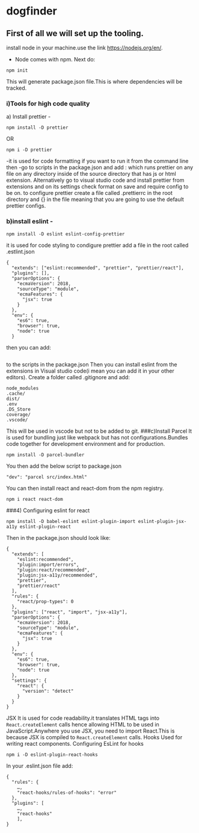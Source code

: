 # dogfinder
## First of all we will set up the tooling.
install node in your machine.use the link https://nodejs.org/en/.
- Node comes with npm.
Next do:
```
npm init 
```
This will generate package.json file.This is where dependencies will be tracked.
### i)Tools for high code quality
a) Install prettier -
```
npm install -D prettier
```
OR
```
npm i -D prettier
```
-it is used for code formatting
if you want to run it from the command line then -go to scripts in the package.json and add : which runs prettier on any file on any directory inside of the source directory that has js or html extension.
Alternatively go to visual studio code and install prettier from extensions and on its settings check format on save and require config to be on.
to configure prettier create a file called .prettierrc in the root directory and
{} 
in the file meaning that you are going to use the default prettier configs.
### b)install eslint -
```
npm install -D eslint eslint-config-prettier
```
it is used for code styling
to condigure prettier add a file in the root called .estlint.json
```
{
  "extends": ["eslint:recommended", "prettier", "prettier/react"],
  "plugins": [],
  "parserOptions": {
    "ecmaVersion": 2018,
    "sourceType": "module",
    "ecmaFeatures": {
      "jsx": true
    }
  },
  "env": {
    "es6": true,
    "browser": true,
    "node": true
  }
  ```
then you can add:
```"lint": "eslint \"src/**/*.{js,jsx}\" --quiet",
```
to the scripts in the package.json
Then you can install eslint from the extensions in Visual studio code(i mean you can add it in your other editors).
Create a folder called .gitignore and add:
```
node_modules
.cache/
dist/
.env
.DS_Store
coverage/
.vscode/
```
This will be used in vscode but not to be added to git.
###c)Install Parcel
It is used for bundling just like webpack but has not configurations.Bundles code together for development environment and for production.
```
npm install -D parcel-bundler
```
You then add the below script to package.json
```
"dev": "parcel src/index.html"
```
You can then install react and react-dom from the npm registry.
```
npm i react react-dom
```
###4) Configuring eslint for react
```
npm install -D babel-eslint eslint-plugin-import eslint-plugin-jsx-a11y eslint-plugin-react
```
Then in the package.json should look like:
```
{
  "extends": [
    "eslint:recommended",
    "plugin:import/errors",
    "plugin:react/recommended",
    "plugin:jsx-a11y/recommended",
    "prettier",
    "prettier/react"
  ],
  "rules": {
    "react/prop-types": 0
  },
  "plugins": ["react", "import", "jsx-a11y"],
  "parserOptions": {
    "ecmaVersion": 2018,
    "sourceType": "module",
    "ecmaFeatures": {
      "jsx": true
    }
  },
  "env": {
    "es6": true,
    "browser": true,
    "node": true
  },
  "settings": {
    "react": {
      "version": "detect"
    }
  }
}
```
JSX
It is used for code readability.it translates HTML tags into ```React.createElement``` calls hence allowing HTML to be used in JavaScript.Anywhere you use JSX, you need to import React.This is because JSX is compiled to ```React.createElement``` calls.
Hooks
Used for writing react components.
Configuring EsLint for hooks
```
npm i -D eslint-plugin-react-hooks
```
In your .eslint.json file add:
```
{
  "rules": {
    …,
    "react-hooks/rules-of-hooks": "error"
  },
  "plugins": [
    …,
    "react-hooks"
    ],
}
```
